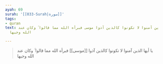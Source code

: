 ```yaml
---
ayah: 69
surah: '[[033-Surah|سورة]]'
tags:
- quran
text: يا أيها الذين آمنوا لا تكونوا كالذين آذوا موسى فبرأه الله مما قالوا ۚ وكان عند
  الله وجيها

---
```

> يا أيها الذين آمنوا لا تكونوا كالذين آذوا [[موسى]] فبرأه الله مما قالوا ۚ وكان عند الله وجيها
